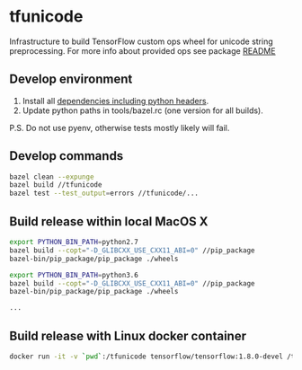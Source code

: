 # tfunicode

Infrastructure to build TensorFlow custom ops wheel for unicode string preprocessing.
For more info about provided ops see package [README](https://github.com/shkarupa-alex/tfunicode/blob/master/pip_package/README.md)

## Develop environment
1. Install all [dependencies including python headers](https://www.tensorflow.org/install/install_sources).
2. Update python paths in tools/bazel.rc (one version for all builds).

P.S.
Do not use pyenv, otherwise tests mostly likely will fail.

## Develop commands

```bash
bazel clean --expunge
bazel build //tfunicode
bazel test --test_output=errors //tfunicode/...
```

## Build release within local MacOS X

```bash
export PYTHON_BIN_PATH=python2.7
bazel build --copt="-D_GLIBCXX_USE_CXX11_ABI=0" //pip_package
bazel-bin/pip_package/pip_package ./wheels

export PYTHON_BIN_PATH=python3.6
bazel build --copt="-D_GLIBCXX_USE_CXX11_ABI=0" //pip_package
bazel-bin/pip_package/pip_package ./wheels

...
```

## Build release with Linux docker container

```bash
docker run -it -v `pwd`:/tfunicode tensorflow/tensorflow:1.8.0-devel /tfunicode/pip_package/build_linux_release.sh
```


